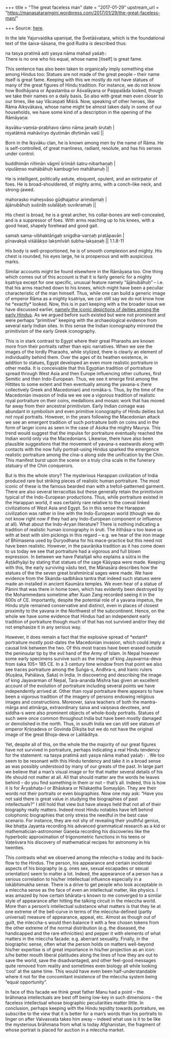 +++
title = "The great faceless man"
date = "2017-01-29"
upstream_url = "https://manasataramgini.wordpress.com/2017/01/29/the-great-faceless-man/"

+++
Source: [here](https://manasataramgini.wordpress.com/2017/01/29/the-great-faceless-man/).

In the late Yajurvaidika upaniṣat, the Śvetāśvatara, which is the foundational text of the śaiva-śāsana, the god Rudra is described thus:

na tasya pratimā asti yasya nāma mahad yaśaḥ।  
There is no one who his equal, whose name \[itself\] is great fame.

This sentence has also been taken to organically imply something else among Hindus too: Statues are not made of the great people – their name itself is great fame. Keeping with this we mostly do not have statues of many of the great figures of Hindu tradition. For instance, we do not know how Bodhāyana or Āpastamba or Āśvalāyana or Paippalāda looked, though we take their names on a daily basis. So also with great men even closer to our times, like say Vācaspati Miśrā. Now, speaking of other heroes, like Rāma Aikṣvākava, whose name might be almost taken daily in some of our households, we have some kind of a description in the opening of the Rāmāyaṇa:

ikṣvāku-vaṃśa-prabhavo rāmo nāma janaiḥ śrutaḥ \|  
niyatātmā mahāvīryo dyutimān dhṛtimān vaśī \|\|

Born in the Ikṣvāku clan, he is known among men by the name of Rāma. He is self-controlled, of great manliness, radiant, resolute, and has his senses under control.

buddhimān nītimān vāgmī śrīmāñ śatru-nibarhaṇaḥ \|  
vipulāṃso mahābāhuḥ kambugrīvo mahāhanuḥ \|\|

He is intelligent, politically astute, eloquent, opulent, and an extirpator of foes. He is broad-shouldered, of mighty arms, with a conch-like neck, and strong-jawed.

mahorasko maheṣvāso gūḍhajatrur ariṃdamaḥ \|  
ājānubāhuḥ suśirāḥ sulalāṭaḥ suvikramaḥ \|\|

His chest is broad, he is a great archer, his collar-bones are well-concealed, and is a suppressor of foes. With arms reaching up to his knees, with a good head, shapely forehead and good gait.

samaḥ sama-vibhaktāṅgaḥ snigdha-varṇaḥ pratāpavān \|  
pīnavakṣā viśālākṣo lakṣmīvāñ śubha-lakṣaṇaḥ \|\| 1.1.8-11

His body is well-proportioned, he is of smooth complexion and mighty. His chest is rounded, his eyes large, he is prosperous and with auspicious marks.

Similar accounts might be found elsewhere in the Rāmāyaṇa too. One thing which comes out of this account is that it is fairly generic for a mighty kṣatriya except for one specific, unusual feature namely “ājānubāhuḥ” – i.e. that his arms reached down to his knees, which might have been a peculiar characteristic of the man himself. Thus, while one can build a generic image of emperor Rāma as a mighty kṣatriya, we can still say we do not know how he \*exactly\* looked. Now, this is in part keeping with a the broader issue we have discussed earlier, [namely the iconic depictions of deities among the early Hindus](https://manasataramgini.wordpress.com/2008/02/23/early-temples-and-iconic-worship/). As we argued before such existed but were not prominent and were perhaps “primitive” keeping with the archaeological evidence from several early Indian sites. In this sense the Indian iconography mirrored the primitivism of the early Greek iconography.

This is in stark contrast to Egypt where their great Pharaohs are known more from their portraits rather than epic narratives. When we see the images of the lordly Pharaohs, while stylized, there is clearly an element of individuality behind them. Over the ages of its heathen existence, in addition to statues, Egypt developed an even more realistic portraiture in other media. It is conceivable that this Egyptian tradition of portraiture spread through West Asia and then Europe influencing other cultures, first Semitic and then Indo-European. Thus, we see it emerge first among the Hittites to some extent and then eventually among the yavana-s (here collectively Greek and Macedonian) and romāka-s. Thus, by the time of the Macedonian invasion of India we we see a vigorous tradition of realistic royal portraiture on their coins, medallions and mosaic work that has moved far away from their ancestral primitivism. Early Indian coinage was abundant in symbolism and even primitive iconography of Hindu deities but not royal portraits. However, in the years following the Macedonian attack we see an emergent tradition of such portraiture both on coins and in the form of larger icons as seen in the case of Aśoka the mighty Maurya. This trend would suggest that the impulse for portraiture eventually reached the Indian world only via the Macedonians. Likewise, there have also been plausible suggestions that the movement of yavana-s eastwards along with contacts with the now fully portrait-using Hindus sparked the emergence realistic portraiture among the cīna-s along side the unification by the Chin. This manifest burst upon the scene on a truly cīna scale in the funerary statuary of the Chin conquerors.

But is this the whole story? The mysterious Harappan civilization of India produced rare but striking pieces of realistic human portraiture. The most iconic of these is the famous bearded man with a trefoil-patterned garment. There are also several terracottas but these generally retain the primitivism typical of the Indo-European productions. Thus, while portraiture existed in the Harappan world, it was certainly rare relative to the coeval linked civilizations of West Asia and Egypt. So in this sense the Harappan civilization was rather in line with the Indo-European world (though we do not know right now if they had any Indo-European component or influence at all). What about the Indo-Aryan literature? There is nothing indicating a tradition of realistic human iconography in śruti. The itithāsa-s too leave us with at best with slim pickings in this regard – e.g. we hear of the iron image of Bhīmasena used by Duryodhana for his mace-practice but this need not have been realistic. However, in the paurāṇika tradition as it has come down to us today we see that portraiture had a vigorous and full blown expression. In between we have Patañjali who explains a sūtra in the Aṣṭādhyāyi by stating that statues of the sage Kāśyapa were made. Keeping with this, the early surviving vāstu text, the Mānasāra describes how the statues of the the seven great brahminical sages were made. We have evidence from the Skanda-sadbhāva tantra that indeed such statues were made an installed in ancient Kaumāra temples. We even hear of a statue of Pānini that was there in home town, which has evidently been destroyed by the Mohammedans sometime after Xuan Zang recorded seeing it in the 600s of CE. Importantly, despite the potential role of a yavana impetus, the Hindu style remained conservative and distinct, even in places of closest proximity to the yavana in the Northwest of the subcontinent. Hence, on the whole we have some evidence that Hindus had an independent early tradition of portraiture though much of that has not survived and/or they did not emphasize it in any serious way.

However, it does remain a fact that the explosive spread of \*extant\* portraiture mostly post-dates the Macedonian invasion, which could imply a causal link between the two. Of this most traces have been erased outside the peninsular tip by the evil hand of the Army of Islam. In Nepal however some early specimens survive such as the image of king Jayavarma-deva from śaka 105= 185 CE. In a 3 century time window from that point we also see traces portraiture among the Śuṅga-s, Andhra-s, and Iranic rulers (Kuṣāṇa, Pahālava, Śaka) in India. In discovering and describing the image of king Jayavarman of Nepal, Tara-ananda Mishra has given an excellent account of the evolution of portraiture including several points we have independently arrived at. Other than royal portraiture there appears to have been a vigorous tradition of the imagery of persons endowing religious images and constructions. Moreover, śaiva teachers of both the mantra-mārga and atimārga, extraordinary śaiva and vaiṣṇava devotees, and siddha-s were also prominent objects of whole-body portraits. Statues of such were once common throughout India but have been mostly damaged or demolished in the north. Thus, in south India we can still see statues of emperor Kṛśṇadeva or Govinda Dīkṣita but we do not have the original image of the great Bhoja-deva or Lalitāditya.

Yet, despite all of this, on the whole the the majority of our great figures have not survived in portraiture, perhaps indicating a real Hindu tendency for the statement: na tasya pratimā asti yasya nāma mahad yaśaḥ। . We too seem to be resonant with this Hindu tendency and take it in a broad sense as was possibly understood by many of our greats of the past. In large part we believe that a man’s visual image or for that matter several details of his life should not matter at all. All that should matter are the words he leaves behind – do you find something in them or not – that’s all. Indeed, this is how it is for Āryabhaṭa-I or Bhāskara or Nīlakaṇṭha Somayājin. They are their words not their portraits or even biographies. Now one may ask: “Have you not said there is great value in studying the biographies of past intellectuals?” I still hold that view but have always held that not all of their biography really matters. Indeed most Hindu notables have left behind colophonic biographies that only stress the needful in the best case scenario. For instance, they are not shy of revealing their youthful genius, like bhaṭṭa Jayanta recording his advanced grammatical research as a kid or mathematician-astronomer Gaṇeśa recording his discoveries like the hyperbolic approximation of trigonometric functions in his teens or Vaṭeśvara his discovery of mathematical recipes for astronomy in his twenties.

This contrasts what we observed among the mleccha-s today and its back-flow to the Hindus. The person, his appearance and certain incidental aspects of his biography (e.g. ones sex, sexual escapades or sexual orientation) seem to matter a lot. Indeed, the appearance of a person has a serious correlation to his/her intellectual influence especially in a lokābhimukha sense. There is a drive to get people who look acceptable in a mleccha sense as the face of even an intellectual matter, like physics. I was amazed by how certain bhārata-s known to me converged to a similar style of appearance after hitting the talking circuit in the mleccha world. More than a person’s intellectual substance what matters is that they lie at one extreme of the bell-curve in terms of the mleccha-defined (partly universal) measure of appearance, appeal, etc. Almost as though out of guilt, the mleccha-s would then balance it with a few chosen tokens from the other extreme of the normal distribution (e.g. the diseased, the handicapped and the rare ethnicities) and pepper it with elements of what matters in the mleccha facade: e.g. aberrant sexuality. Finally, in the biographic sense, often what the person holds on matters well-beyond his/her expertise is of great importance in his/her projection as an icon: s/he better mouth liberal platitudes along the lines of how they are out to save the world, save the disadvantaged, and other feel-good messages quite removed from reality and sometimes even biology all while looking ‘cool’ at the same time. This would have even been half-understandable where it not for the concomitant insistence of the mleccha system being “equal opportunity”.

In face of this facade we think great father Manu had a point – the brāhmaṇa intellectuals are best off being low-key in such dimensions – the faceless intellectual whose biographic peculiarities matter little. In conclusion, perhaps keeping with the Hindu tepidity towards portraiture, we subscribe to the view that it is better for a man’s words than his portraits to linger on after Vaivasvata takes him away – indeed what use is it to be like the mysterious brāhmaṇa from what is today Afghanistan, the fragment of whose portrait is placed for auction in a mleccha market.

